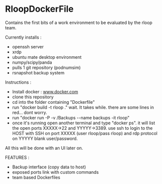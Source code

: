 # RloopDockerFile

Contains the first bits of a work environment to be evaluated by the rloop team.

Currently installs :
- openssh server
- xrdp
- ubuntu mate desktop environment
- numpy/scipy/panda
- pulls 1 git repository (podnumsim)
- rsnapshot backup system

Instructions :

- Install docker : www.docker.com
- clone this repository
- cd into the folder containing "Dockerfile"
- run "docker build -t rloop ." wait. It takes while. there are some lines in red... dont worry.
- run "docker run -P -v /Backups --name backups -it rloop"
- once it's running open another terminal and type "docker ps". it will list the open ports XXXXX->22 and YYYYY->3389. use ssh to login to the HOST with SSH on port XXXXX (user rloop/pass rloop) and rdp protocol on YYYYY blank user/password.

All this will be done with an UI later on.

FEATURES : 
 - Backup interface (copy data to host)
 - exposed ports link with custom commands
 - team based Dockerfiles
